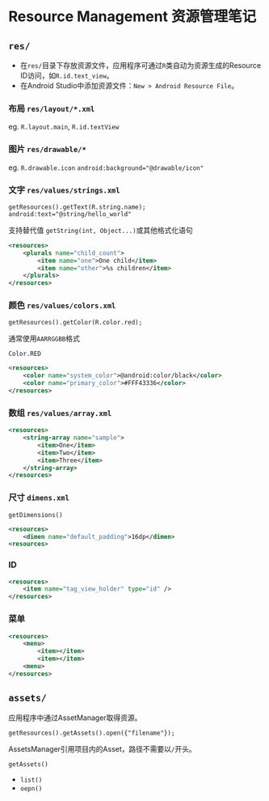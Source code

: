 # Resource Management 资源管理笔记

## `res/`

- 在`res/`目录下存放资源文件，应用程序可通过`R`类自动为资源生成的Resource ID访问，如`R.id.text_view`。
- 在Android Studio中添加资源文件：`New > Android Resource File`。

### 布局 `res/layout/*.xml`

eg. `R.layout.main`, `R.id.textView`

### 图片 `res/drawable/*`

eg. `R.drawable.icon` `android:background="@drawable/icon"`

### 文字 `res/values/strings.xml`

`getResources().getText(R.string.name);` `android:text="@string/hello_world"`

支持替代值 `getString(int, Object...)`或其他格式化语句

```xml
<resources>
    <plurals name="child_count">
        <item name="one">One child</item>
        <item name="other">%s children</item>
    </plurals>
</resources>
```

### 颜色 `res/values/colors.xml`

`getResources().getColor(R.color.red);`

通常使用`AARRGGBB`格式

`Color.RED`

```xml
<resources>
    <color name="system_color">@android:color/black</color>
    <color name="primary_color">#FFF43336</color>
</resources>
```

### 数组 `res/values/array.xml`

```xml
<resources>
    <string-array name="sample">
        <item>One</item>
        <item>Two</item>
        <item>Three</item>
    </string-array>
</resources>
```

### 尺寸 `dimens.xml`

`getDimensions()`

```xml
<resources>
    <dimen name="default_padding">16dp</dimen>
<resources>
```

### ID

```xml
<resources>
    <item name="tag_view_holder" type="id" />
</resources>
```

### 菜单

```xml
<resources>
    <menu>
        <item></item>
        <item></item>
    <menu>
</resources>
```

## `assets/`

应用程序中通过AssetManager取得资源。

`getResources().getAssets().open({"filename"});`

AssetsManager引用项目内的Asset，路径不需要以`/`开头。

`getAssets()`

- `list()`
- `oepn()`
